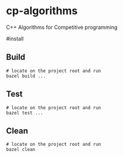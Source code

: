 # cp-algorithms
C++ Algorithms for Competitive programming

#install



## Build 
```
# locate on the project root and run
bazel build ...
```


## Test
```
# locate on the project root and run
bazel test ...
```

## Clean
```
# locate on the project root and run
bazel clean
```

